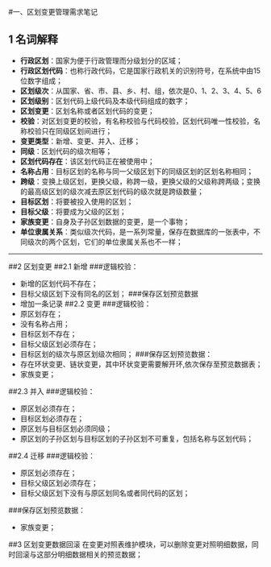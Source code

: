 #一、区划变更管理需求笔记
## 1 名词解释
* **行政区划**：国家为便于行政管理而分级划分的区域；
* **行政区划代码**：也称行政代码，它是国家行政机关的识别符号，在系统中由15位数字组成；
* **区划级次**：从国家、省、市、县、乡、村、组，依次是0、1、2、3、4、5、6
* **区划级别**：区划代码上级代码及本级代码组成的数字；
* **区划变更**：区划名称或者区划代码的变更；
* **校验**：对区划变更的校验，有名称校验与代码校验，区划代码唯一性校验，名称校验只在同级区划间进行；
* **变更类型**：新增、变更、并入、迁移；
* **同级**：区划代码的级次相等；
* **区划代码存在**：该区划代码正在被使用中；
* **名称占用**：目标区划的名称与同一父级区划下的同级区划的区划名称相同；
* **跨级**：变换上级区划，更换父级，称跨一级，更换父级的父级称跨两级；变换的最高级区划的级次减去原区划代码的级次就是跨级数量；
* **目标区划**：将要被投入使用的区划；
* **目标父级**：将要成为父级的区划；
* **家族变更**：自身及子孙区划数据的变更，是一个事物；
* **单位隶属关系**：类似级次代码，是一系列常量，保存在数据库的一张表中，不同级次的两个区划，它们的单位隶属关系也不一样；

****
##2 区划变更
##2.1 新增
###逻辑校验：
- 新增的区划代码不存在；
- 目标父级区划下没有同名的区划；
###保存区划预览数据
- 增加一条记录
##2.2 变更 
###逻辑校验：
- 原区划存在；
- 没有名称占用；
- 目标区划不存在； 
- 目标父级区划必须存在；
- 目标区划的级次与原区划级次相同；
###保存区划预览数据：
- 存在环状变更、链状变更，其中环状变更需要解开环,依次保存至预览数据表；
- 家族变更；

##2.3 并入
###逻辑校验：
- 原区划必须存在；
- 目标区划必须存在；
- 原区划与目标区划必须同级；
- 原区划的子孙区划与目标区划的子孙区划不可重复，包括名称与区划代码；

##2.4 迁移 
###逻辑校验：
- 原区划必须存在；
- 目标父级区划必须存在；
- 目标父级区划下没有与原区划同名或者同代码的区划；

###保存区划预览数据：
- 家族变更；

##3 区划变更数据回滚
在变更对照表维护模块，可以删除变更对照明细数据，同时回滚与这部分明细数据相关的预览数据；
